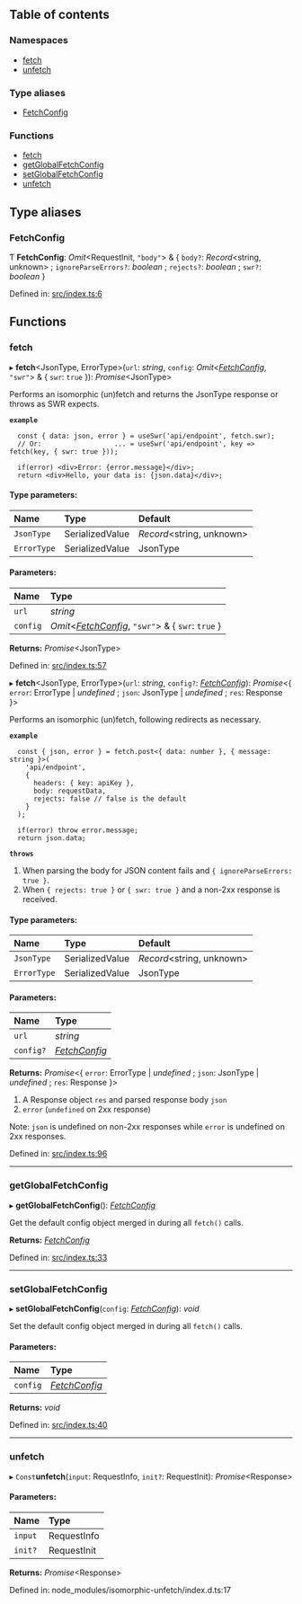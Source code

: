 ## Table of contents

### Namespaces

- [fetch](modules/fetch.md)
- [unfetch](modules/unfetch.md)

### Type aliases

- [FetchConfig](README.md#fetchconfig)

### Functions

- [fetch](README.md#fetch)
- [getGlobalFetchConfig](README.md#getglobalfetchconfig)
- [setGlobalFetchConfig](README.md#setglobalfetchconfig)
- [unfetch](README.md#unfetch)

## Type aliases

### FetchConfig

Ƭ **FetchConfig**: *Omit*<RequestInit, ``"body"``\> & { `body?`: *Record*<string, unknown\> ; `ignoreParseErrors?`: *boolean* ; `rejects?`: *boolean* ; `swr?`: *boolean*  }

Defined in: [src/index.ts:6](https://github.com/Xunnamius/isomorphic-json-fetch/blob/6259711/src/index.ts#L6)

## Functions

### fetch

▸ **fetch**<JsonType, ErrorType\>(`url`: *string*, `config`: *Omit*<[*FetchConfig*](README.md#fetchconfig), ``"swr"``\> & { `swr`: ``true``  }): *Promise*<JsonType\>

Performs an isomorphic (un)fetch and returns the JsonType response or throws
as SWR expects.

**`example`** 
```
  const { data: json, error } = useSwr('api/endpoint', fetch.swr);
  // Or:                  ... = useSwr('api/endpoint', key => fetch(key, { swr: true }));

  if(error) <div>Error: {error.message}</div>;
  return <div>Hello, your data is: {json.data}</div>;
```

#### Type parameters:

| Name | Type | Default |
| :------ | :------ | :------ |
| `JsonType` | SerializedValue | *Record*<string, unknown\> |
| `ErrorType` | SerializedValue | JsonType |

#### Parameters:

| Name | Type |
| :------ | :------ |
| `url` | *string* |
| `config` | *Omit*<[*FetchConfig*](README.md#fetchconfig), ``"swr"``\> & { `swr`: ``true``  } |

**Returns:** *Promise*<JsonType\>

Defined in: [src/index.ts:57](https://github.com/Xunnamius/isomorphic-json-fetch/blob/6259711/src/index.ts#L57)

▸ **fetch**<JsonType, ErrorType\>(`url`: *string*, `config?`: [*FetchConfig*](README.md#fetchconfig)): *Promise*<{ `error`: ErrorType \| *undefined* ; `json`: JsonType \| *undefined* ; `res`: Response  }\>

Performs an isomorphic (un)fetch, following redirects as necessary.

**`example`** 
```
  const { json, error } = fetch.post<{ data: number }, { message: string }>(
    'api/endpoint',
    {
      headers: { key: apiKey },
      body: requestData,
      rejects: false // false is the default
    }
  );

  if(error) throw error.message;
  return json.data;
```

**`throws`** 
1) When parsing the body for JSON content fails and `{ ignoreParseErrors:
   true }`.
2) When `{ rejects: true }` or `{ swr: true }` and a non-2xx response is
   received.

#### Type parameters:

| Name | Type | Default |
| :------ | :------ | :------ |
| `JsonType` | SerializedValue | *Record*<string, unknown\> |
| `ErrorType` | SerializedValue | JsonType |

#### Parameters:

| Name | Type |
| :------ | :------ |
| `url` | *string* |
| `config?` | [*FetchConfig*](README.md#fetchconfig) |

**Returns:** *Promise*<{ `error`: ErrorType \| *undefined* ; `json`: JsonType \| *undefined* ; `res`: Response  }\>

1) A Response object `res` and parsed response body `json`
2) `error` (`undefined` on 2xx response)

Note: `json` is undefined on non-2xx responses while `error` is undefined on
2xx responses.

Defined in: [src/index.ts:96](https://github.com/Xunnamius/isomorphic-json-fetch/blob/6259711/src/index.ts#L96)

___

### getGlobalFetchConfig

▸ **getGlobalFetchConfig**(): [*FetchConfig*](README.md#fetchconfig)

Get the default config object merged in during all `fetch()` calls.

**Returns:** [*FetchConfig*](README.md#fetchconfig)

Defined in: [src/index.ts:33](https://github.com/Xunnamius/isomorphic-json-fetch/blob/6259711/src/index.ts#L33)

___

### setGlobalFetchConfig

▸ **setGlobalFetchConfig**(`config`: [*FetchConfig*](README.md#fetchconfig)): *void*

Set the default config object merged in during all `fetch()` calls.

#### Parameters:

| Name | Type |
| :------ | :------ |
| `config` | [*FetchConfig*](README.md#fetchconfig) |

**Returns:** *void*

Defined in: [src/index.ts:40](https://github.com/Xunnamius/isomorphic-json-fetch/blob/6259711/src/index.ts#L40)

___

### unfetch

▸ `Const`**unfetch**(`input`: RequestInfo, `init?`: RequestInit): *Promise*<Response\>

#### Parameters:

| Name | Type |
| :------ | :------ |
| `input` | RequestInfo |
| `init?` | RequestInit |

**Returns:** *Promise*<Response\>

Defined in: node_modules/isomorphic-unfetch/index.d.ts:17
